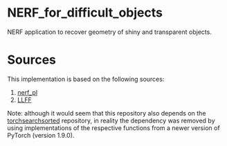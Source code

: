# NERF_for_difficult_objects
NERF application to recover geometry of shiny and transparent objects.

# Sources
This implementation is based on the following sources:
1. [nerf_pl](https://github.com/kwea123/nerf_pl)
1. [LLFF](https://github.com/Fyusion/LLFF)

Note: although it would seem that this repository also depends on the [torchsearchsorted](https://github.com/aliutkus/torchsearchsorted/tree/1e0ffc3e0663ffda318b4e28348efd90313d08f3) repository, in reality the dependency was removed by using implementations of the respective functions from a newer version of PyTorch (version 1.9.0).
